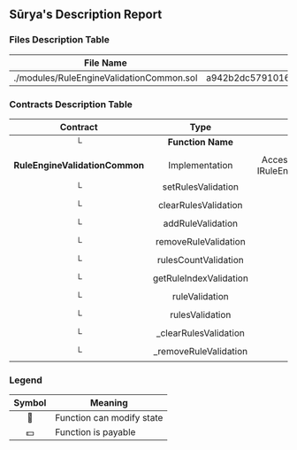 ## Sūrya's Description Report

### Files Description Table


|  File Name  |  SHA-1 Hash  |
|-------------|--------------|
| ./modules/RuleEngineValidationCommon.sol | a942b2dc5791016dbf30c12b5778f1c65e167b0d |


### Contracts Description Table


|  Contract  |         Type        |       Bases      |                  |                 |
|:----------:|:-------------------:|:----------------:|:----------------:|:---------------:|
|     └      |  **Function Name**  |  **Visibility**  |  **Mutability**  |  **Modifiers**  |
||||||
| **RuleEngineValidationCommon** | Implementation | AccessControl, RuleInternal, IRuleEngineValidationCommon |||
| └ | setRulesValidation | Public ❗️ | 🛑  | onlyRole |
| └ | clearRulesValidation | Public ❗️ | 🛑  | onlyRole |
| └ | addRuleValidation | Public ❗️ | 🛑  | onlyRole |
| └ | removeRuleValidation | Public ❗️ | 🛑  | onlyRole |
| └ | rulesCountValidation | External ❗️ |   |NO❗️ |
| └ | getRuleIndexValidation | External ❗️ |   |NO❗️ |
| └ | ruleValidation | External ❗️ |   |NO❗️ |
| └ | rulesValidation | External ❗️ |   |NO❗️ |
| └ | _clearRulesValidation | Internal 🔒 | 🛑  | |
| └ | _removeRuleValidation | Internal 🔒 | 🛑  | |


### Legend

|  Symbol  |  Meaning  |
|:--------:|-----------|
|    🛑    | Function can modify state |
|    💵    | Function is payable |
